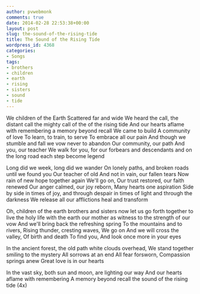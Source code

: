 ```yaml
---
author: pvwebmonk
comments: true
date: 2014-02-28 22:53:38+00:00
layout: post
slug: the-sound-of-the-rising-tide
title: The Sound of the Rising Tide
wordpress_id: 4368
categories:
- Songs
tags:
- brothers
- children
- earth
- rising
- sisters
- sound
- tide
---
```




We children of the Earth
Scattered far and wide
We heard the call, the distant call
the mighty call of the of the rising tide
And our hearts aflame with remembering
a memory beyond recall
We came to build
A community of love
To learn, to train, to serve
To embrace all our pain
And though we stumble and fall
we vow never to abandon
Our community, our path
And you, our teacher
We walk for you,
for our forbears and descendants
and on the long road
each step become legend

Long did we week, long did we wander
On lonely paths, and broken roads
until we found you
Our teacher of old
And not in vain, our fallen tears
Now rain of new hope
together again
We'll go on,
Our trust restored, our faith renewed
Our anger calmed, our joy reborn,
Many hearts one aspiration
Side by side
in times of joy, and through despair
in times of light and through the darkness
We release all our afflictions
heal and transform

Oh, children of the earth
brothers and sisters
now let us go forth together
to live the holy life
with the earth our mother as witness
to the strength of our vow
And we'll bring back the refreshing spring
To the mountains and to rivers,
Rising thunder, cresting waves,
We go on
And we will cross the valley,
Of birth and death
To find you,
And look once more in your eyes

In the ancient forest, the old path
white clouds overhead,
We stand together
smiling to the mystery
All sorrows at an end
All fear forsworn,
Compassion springs anew
Great love is in our hearts

In the vast sky, both sun and moon,
are lighting our way
And our hearts aflame with remembering
A memory beyond recall
the sound of the rising tide (4x)



